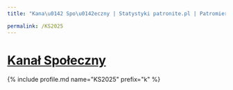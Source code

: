 ```yaml
---
title: "Kana\u0142 Spo\u0142eczny | Statystyki patronite.pl | Patromierz"

permalink: /KS2025
---
```


# [Kanał Społeczny](https://patronite.pl/KS2025)

{% include profile.md name="KS2025" prefix="k" %}
